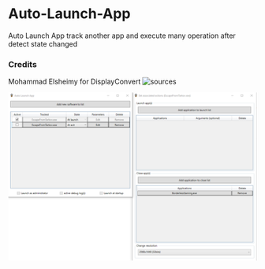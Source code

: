 # Auto-Launch-App
Auto Launch App track another app and execute many operation after detect state changed

### Credits

Mohammad Elsheimy for DisplayConvert ![sources](https://www.codeproject.com/Articles/36664/Changing-Display-Settings-Programmatically)

![Screenshot](Screenshot.png)
